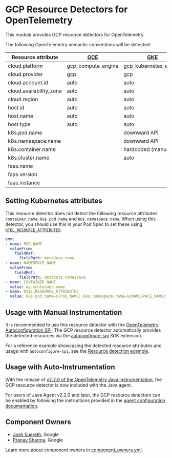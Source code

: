# GCP Resource Detectors for OpenTelemetry

This module provides GCP resource detectors for OpenTelemetry.

The following OpenTelemetry semantic conventions will be detected:

| Resource attribute      | [GCE](https://cloud.google.com/compute/docs) | [GKE](https://cloud.google.com/kubernetes-engine/docs) | [GCR](https://cloud.google.com/run/docs) | [GCF](https://cloud.google.com/functions/docs) | [GAE](https://cloud.google.com/appengine/docs) |
|-------------------------|----------------------------------------------|--------------------------------------------------------|------------------------------------------|------------------------------------------------|------------------------------------------------|
| cloud.platform          | gcp_compute_engine                           | gcp_kubernetes_engine                                  | gcp_cloud_run                            | gcp_cloud_functions                            | gcp_app_engine                                 |
| cloud.provider          | gcp                                          | gcp                                                    | gcp                                      | gcp                                            | gcp                                            |
| cloud.account.id        | auto                                         | auto                                                   | auto                                     | auto                                           | auto                                           |
| cloud.availability_zone | auto                                         | auto                                                   | auto                                     | auto                                           | auto                                           |
| cloud.region            | auto                                         | auto                                                   | auto                                     | auto                                           | auto                                           |
| host.id                 | auto                                         | auto                                                   |                                          |                                                |                                                |
| host.name               | auto                                         | auto                                                   |                                          |                                                |                                                |
| host.type               | auto                                         | auto                                                   |                                          |                                                |                                                |
| k8s.pod.name            |                                              | downward API                                           |                                          |                                                |                                                |
| k8s.namespace.name      |                                              | downward API                                           |                                          |                                                |                                                |
| k8s.container.name      |                                              | hardcoded (manual)                                     |                                          |                                                |                                                |
| k8s.cluster.name        |                                              | auto                                                   |                                          |                                                |                                                |
| faas.name               |                                              |                                                        | auto                                     | auto                                           | auto                                           |
| faas.version            |                                              |                                                        | auto                                     | auto                                           | auto                                           |
| faas.instance           |                                              |                                                        | auto                                     | auto                                           | auto                                           |

## Setting Kubernetes attributes

This resource detector does not detect the following resource attributes
`container.name`, `k8s.pod.name` and `k8s.namespace.name`.  When using this detector,
you should use this in your Pod Spec to set these using
[`OTEL_RESOURCE_ATTRIBUTES`](https://github.com/open-telemetry/opentelemetry-specification/blob/v1.20.0/specification/resource/sdk.md#specifying-resource-information-via-an-environment-variable):

```yaml
env:
- name: POD_NAME
  valueFrom:
    fieldRef:
      fieldPath: metadata.name
- name: NAMESPACE_NAME
  valueFrom:
    fieldRef:
      fieldPath: metadata.namespace
- name: CONTAINER_NAME
  value: my-container-name
- name: OTEL_RESOURCE_ATTRIBUTES
  value: k8s.pod.name=$(POD_NAME),k8s.namespace.name=$(NAMESPACE_NAME),k8s.container.name=$(CONTAINER_NAME)
```

## Usage with Manual Instrumentation

It is recommended to use this resource detector with the [OpenTelemetry Autoconfiguration SPI](https://github.com/open-telemetry/opentelemetry-java/blob/main/sdk-extensions/autoconfigure/README.md#resource-provider-spi). The GCP resource detector automatically provides the detected resources via the [autoconfigure-spi](https://github.com/open-telemetry/opentelemetry-java/tree/main/sdk-extensions/autoconfigure-spi) SDK extension.

For a reference example showcasing the detected resource attributes and usage with `autoconfigure-spi`, see the [Resource detection example](https://github.com/open-telemetry/opentelemetry-java-examples/tree/main/resource-detection-gcp).

## Usage with Auto-Instrumentation

With the release of [v2.2.0 of the OpenTelemetry Java Instrumentation](https://github.com/open-telemetry/opentelemetry-java-instrumentation/releases/tag/v2.2.0), the GCP resource detector is now included with the Java agent.

For users of Java Agent v2.2.0 and later, the GCP resource detectors can be enabled by following the instructions provided in the [agent configuration documentation](https://opentelemetry.io/docs/languages/java/automatic/configuration/#enable-resource-providers-that-are-disabled-by-default).

## Component Owners

- [Josh Suereth](https://github.com/jsuereth), Google
- [Pranav Sharma](https://github.com/psx95), Google

Learn more about component owners in [component_owners.yml](../.github/component_owners.yml).
